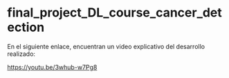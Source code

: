 # final_project_DL_course_cancer_detection
En el siguiente enlace, encuentran un video explicativo del desarrollo realizado:

https://youtu.be/3whub-w7Pg8
